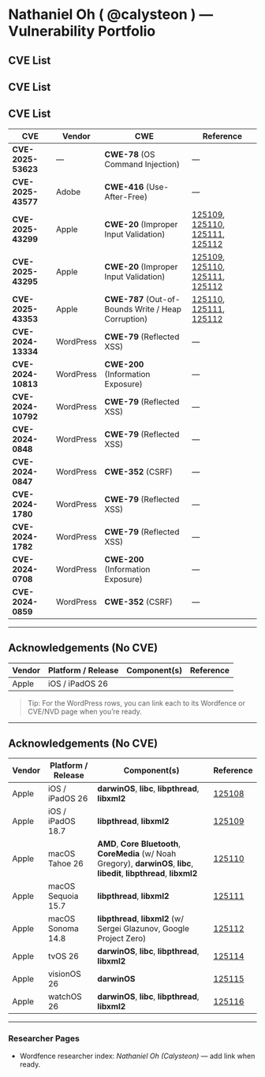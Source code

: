 # Nathaniel Oh ( @calysteon ) — Vulnerability Portfolio

## CVE List

## CVE List

## CVE List

| CVE | Vendor | CWE | Reference |
|---|---|---|---|
| **CVE-2025-53623** | — | **CWE-78** (OS Command Injection) | — |
| **CVE-2025-43577** | Adobe | **CWE-416** (Use-After-Free) | — |
| **CVE-2025-43299** | Apple | **CWE-20** (Improper Input Validation) | [125109](https://support.apple.com/en-us/125109), [125110](https://support.apple.com/en-us/125110), [125111](https://support.apple.com/en-us/125111), [125112](https://support.apple.com/en-us/125112) |
| **CVE-2025-43295** | Apple | **CWE-20** (Improper Input Validation) | [125109](https://support.apple.com/en-us/125109), [125110](https://support.apple.com/en-us/125110), [125111](https://support.apple.com/en-us/125111), [125112](https://support.apple.com/en-us/125112) |
| **CVE-2025-43353** | Apple | **CWE-787** (Out-of-Bounds Write / Heap Corruption) | [125110](https://support.apple.com/en-us/125110), [125111](https://support.apple.com/en-us/125111), [125112](https://support.apple.com/en-us/125112) |
| **CVE-2024-13334** | WordPress | **CWE-79** (Reflected XSS) | — |
| **CVE-2024-10813** | WordPress | **CWE-200** (Information Exposure) | — |
| **CVE-2024-10792** | WordPress | **CWE-79** (Reflected XSS) | — |
| **CVE-2024-0848** | WordPress | **CWE-79** (Reflected XSS) | — |
| **CVE-2024-0847** | WordPress | **CWE-352** (CSRF) | — |
| **CVE-2024-1780** | WordPress | **CWE-79** (Reflected XSS) | — |
| **CVE-2024-1782** | WordPress | **CWE-79** (Reflected XSS) | — |
| **CVE-2024-0708** | WordPress | **CWE-200** (Information Exposure) | — |
| **CVE-2024-0859** | WordPress | **CWE-352** (CSRF) | — |

---

## Acknowledgements (No CVE)

| Vendor | Platform / Release | Component(s) | Reference |
|---|---|---|---|
| Apple | iOS / iPadOS 26


> Tip: For the WordPress rows, you can link each to its Wordfence or CVE/NVD page when you’re ready.

---

## Acknowledgements (No CVE)

| Vendor | Platform / Release | Component(s) | Reference |
|---|---|---|---|
| Apple | iOS / iPadOS 26 | **darwinOS**, **libc**, **libpthread**, **libxml2** | [125108](https://support.apple.com/en-us/125108) |
| Apple | iOS / iPadOS 18.7 | **libpthread**, **libxml2** | [125109](https://support.apple.com/en-us/125109) |
| Apple | macOS Tahoe 26 | **AMD**, **Core Bluetooth**, **CoreMedia** (w/ Noah Gregory), **darwinOS**, **libc**, **libedit**, **libpthread**, **libxml2** | [125110](https://support.apple.com/en-us/125110) |
| Apple | macOS Sequoia 15.7 | **libpthread**, **libxml2** | [125111](https://support.apple.com/en-us/125111) |
| Apple | macOS Sonoma 14.8 | **libpthread**, **libxml2** (w/ Sergei Glazunov, Google Project Zero) | [125112](https://support.apple.com/en-us/125112) |
| Apple | tvOS 26 | **darwinOS**, **libc**, **libpthread**, **libxml2** | [125114](https://support.apple.com/en-us/125114) |
| Apple | visionOS 26 | **darwinOS** | [125115](https://support.apple.com/en-us/125115) |
| Apple | watchOS 26 | **darwinOS**, **libc**, **libpthread**, **libxml2** | [125116](https://support.apple.com/en-us/125116) |

---

### Researcher Pages
- Wordfence researcher index: *Nathaniel Oh (Calysteon)* — add link when ready.
